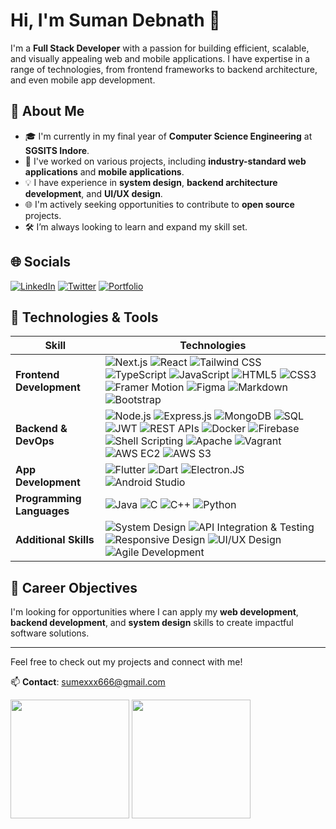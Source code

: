 # Hi, I'm Suman Debnath 👋

I'm a **Full Stack Developer** with a passion for building efficient, scalable, and visually appealing web and mobile applications. I have expertise in a range of technologies, from frontend frameworks to backend architecture, and even mobile app development.

## 🌟 About Me
- 🎓 I'm currently in my final year of **Computer Science Engineering** at **SGSITS Indore**.
- 💼 I've worked on various projects, including **industry-standard web applications** and **mobile applications**.
- 💡 I have experience in **system design**, **backend architecture development**, and **UI/UX design**.
- 🌐 I'm actively seeking opportunities to contribute to **open source** projects.
- 🛠️ I’m always looking to learn and expand my skill set.

## 🌐 Socials

[![LinkedIn](https://img.shields.io/badge/LinkedIn-blue?style=for-the-badge&logo=linkedin)](https://www.linkedin.com/in/suman-debnath6)
[![Twitter](https://img.shields.io/badge/Twitter-000000?style=for-the-badge&logo=X&logoColor=white)](https://twitter.com/SUMExXx666)
[![Portfolio](https://img.shields.io/badge/Portfolio-Website-green?style=for-the-badge&logo=google-chrome)](https://www.sumandebnath.site)

## 🔧 Technologies & Tools

| **Skill**                           | **Technologies**                                                                                                                                                                                                                                                                                                                                                                  |
|----------------------------------------|------------------------------------------------------------------------------------------------------------------------------------------------------------------------------------------------------------------------------------------------------------------------------------------------------------------------------------------------------------------------------------|
| **Frontend Development**               | ![Next.js](https://img.shields.io/badge/Next.js-black?style=for-the-badge&logo=next.js&logoColor=white) ![React](https://img.shields.io/badge/React-61DAFB?style=for-the-badge&logo=react&logoColor=black) ![Tailwind CSS](https://img.shields.io/badge/Tailwind_CSS-38B2AC?style=for-the-badge&logo=tailwind-css&logoColor=white) ![TypeScript](https://img.shields.io/badge/TypeScript-007ACC?style=for-the-badge&logo=typescript&logoColor=white) ![JavaScript](https://img.shields.io/badge/JavaScript-F7DF1E?style=for-the-badge&logo=javascript&logoColor=black) ![HTML5](https://img.shields.io/badge/HTML5-E34F26?style=for-the-badge&logo=html5&logoColor=white) ![CSS3](https://img.shields.io/badge/CSS3-1572B6?style=for-the-badge&logo=css3&logoColor=white) ![Framer Motion](https://img.shields.io/badge/Framer_Motion-black?style=for-the-badge&logo=framer&logoColor=white) ![Figma](https://img.shields.io/badge/Figma-F24E1E?style=for-the-badge&logo=figma&logoColor=white) ![Markdown](https://img.shields.io/badge/Markdown-000000?style=for-the-badge&logo=markdown&logoColor=white) ![Bootstrap](https://img.shields.io/badge/Bootstrap-7952B3?style=for-the-badge&logo=bootstrap&logoColor=white) |
| **Backend & DevOps**                  | ![Node.js](https://img.shields.io/badge/Node.js-339933?style=for-the-badge&logo=node.js&logoColor=white) ![Express.js](https://img.shields.io/badge/Express.js-000000?style=for-the-badge&logo=express&logoColor=white) ![MongoDB](https://img.shields.io/badge/MongoDB-4EA94B?style=for-the-badge&logo=mongodb&logoColor=white) ![SQL](https://img.shields.io/badge/SQL-4479A1?style=for-the-badge&logo=postgresql&logoColor=white) ![JWT](https://img.shields.io/badge/JWT-000000?style=for-the-badge&logo=json-web-tokens&logoColor=white) ![REST APIs](https://img.shields.io/badge/REST_APIs-FF6F00?style=for-the-badge&logo=api&logoColor=white) ![Docker](https://img.shields.io/badge/Docker-2496ED?style=for-the-badge&logo=docker&logoColor=white) ![Firebase](https://img.shields.io/badge/Firebase-FFCA28?style=for-the-badge&logo=firebase&logoColor=white) ![Shell Scripting](https://img.shields.io/badge/Shell_Scripting-121011?style=for-the-badge&logo=gnu-bash&logoColor=white) ![Apache](https://img.shields.io/badge/Apache-D22128?style=for-the-badge&logo=apache&logoColor=white) ![Vagrant](https://img.shields.io/badge/Vagrant-1563FF?style=for-the-badge&logo=vagrant&logoColor=white) ![AWS EC2](https://img.shields.io/badge/AWS%20EC2-FF9900?style=for-the-badge&logo=amazon-web-services&logoColor=white) ![AWS S3](https://img.shields.io/badge/AWS%20S3-569A31?style=for-the-badge&logo=amazon-web-services&logoColor=white) |
| **App Development**   | ![Flutter](https://img.shields.io/badge/Flutter-blue?style=for-the-badge&logo=flutter&logoColor=white) ![Dart](https://img.shields.io/badge/Dart-0175C2?style=for-the-badge&logo=dart&logoColor=white) ![Electron.JS](https://img.shields.io/badge/Electron.JS-47848F?style=for-the-badge&logo=electron&logoColor=white) ![Android Studio](https://img.shields.io/badge/Android%20Studio-4FAF53?style=for-the-badge&logo=android&logoColor=white) |
| **Programming Languages**              | ![Java](https://img.shields.io/badge/Java-E34F26?style=for-the-badge&logo=openjdk&logoColor=white) ![C](https://img.shields.io/badge/C-A8B400?style=for-the-badge&logo=c&logoColor=white) ![C++](https://img.shields.io/badge/C%2B%2B-00599C?style=for-the-badge&logo=cplusplus&logoColor=white) ![Python](https://img.shields.io/badge/Python-3776AB?style=for-the-badge&logo=python&logoColor=white) |
| **Additional Skills**                  | ![System Design](https://img.shields.io/badge/System%20Design-blue?style=for-the-badge) ![API Integration & Testing](https://img.shields.io/badge/API%20Integration-green?style=for-the-badge) ![Responsive Design](https://img.shields.io/badge/Responsive%20Design-ff69b4?style=for-the-badge) ![UI/UX Design](https://img.shields.io/badge/UI%2FUX%20Design-yellow?style=for-the-badge) ![Agile Development](https://img.shields.io/badge/Agile_Development-2496ED?style=for-the-badge&logo=agile&logoColor=white) |


## 💼 Career Objectives
I'm looking for opportunities where I can apply my **web development**, **backend development**, and **system design** skills to create impactful software solutions.

---

Feel free to check out my projects and connect with me!

📫 **Contact**: [sumexxx666@gmail.com](mailto:sumexxx666@gmail.com)

<p>
  <picture>
    <source
      srcset="https://github-readme-stats.vercel.app/api?username=SUMExXx&show_icons=true&locale=en&theme=dark"
      media="(prefers-color-scheme: dark)"
    />
    <source
      srcset="https://github-readme-stats.vercel.app/api?username=SUMExXx&show_icons=true&locale=en"
      media="(prefers-color-scheme: light), (prefers-color-scheme: no-preference)"
    />
    <img height=190 src="https://github-readme-stats.vercel.app/api?username=SUMExXx&show_icons=true&locale=en" />
  </picture>

  <picture>
    <source
      srcset="https://github-readme-stats.vercel.app/api/top-langs?username=SUMExXx&show_icons=true&locale=en&layout=compact&theme=dark"
      media="(prefers-color-scheme: dark)"
    />
    <source
      srcset="https://github-readme-stats.vercel.app/api/top-langs?username=SUMExXx&show_icons=true&locale=en&layout=compact"
      media="(prefers-color-scheme: light), (prefers-color-scheme: no-preference)"
    />
    <img height=190 src="https://github-readme-stats.vercel.app/api/top-langs?username=SUMExXx&show_icons=true&locale=en&layout=compact" />
  </picture>
</p>



